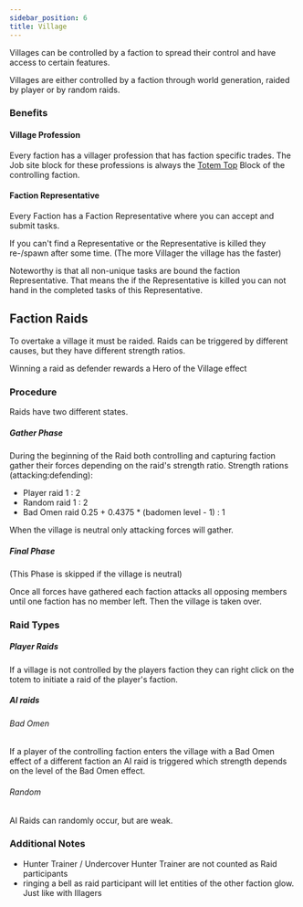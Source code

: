 ```yaml
---
sidebar_position: 6
title: Village
---
```


Villages can be controlled by a faction to spread their control and have access to certain features.

Villages are either controlled by a faction through world generation, raided by player or by random raids.

### Benefits
#### Village Profession
Every faction has a villager profession that has faction specific trades. The Job site block for these professions is always the [Totem Top](../content/blocks#village-totem-top-base) Block of the controlling faction.

#### Faction Representative
Every Faction has a Faction Representative where you can accept and submit tasks.

If you can't find a Representative or the Representative is killed they re-/spawn after some time. (The more Villager the village has the faster)

Noteworthy is that all non-unique tasks are bound the faction Representative. That means the if the Representative is killed you can not hand in the completed tasks of this Representative.

## Faction Raids

To overtake a village it must be raided. Raids can be triggered by different causes, but they have different strength ratios.

Winning a raid as defender rewards a Hero of the Village effect
### Procedure
Raids have two different states.
##### Gather Phase
During the beginning of the Raid both controlling and capturing faction gather their forces depending on the raid's strength ratio.
Strength rations (attacking:defending):
- Player raid 1 : 2
- Random raid 1 : 2
- Bad Omen raid 0.25 + 0.4375 * (badomen level - 1) : 1



When the village is neutral only attacking forces will gather.

##### Final Phase
(This Phase is skipped if the village is neutral)

Once all forces have gathered each faction attacks all opposing members until one faction has no member left.
Then the village is taken over.

### Raid Types
##### Player Raids
If a village is not controlled by the players faction they can right click on the totem to initiate a raid of the player's faction.
##### AI raids
###### Bad Omen
If a player of the controlling faction enters the village with a Bad Omen effect of a different faction an AI raid is triggered which strength depends on the level of the Bad Omen effect.
###### Random
AI Raids can randomly occur, but are weak.

### Additional Notes
- Hunter Trainer / Undercover Hunter Trainer are not counted as Raid participants
- ringing a bell as raid participant will let entities of the other faction glow. Just like with Illagers
